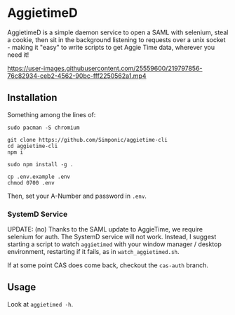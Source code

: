# AggietimeD

AggietimeD is a simple daemon service to open a SAML with selenium, steal a cookie,
then sit in the background listening to requests over a unix socket - making it 
"easy" to write scripts to get Aggie Time data, wherever you need it!


https://user-images.githubusercontent.com/25559600/219797856-76c82934-ceb2-4562-90bc-fff2250562a1.mp4


## Installation

Something among the lines of:

```
sudo pacman -S chromium

git clone https://github.com/Simponic/aggietime-cli
cd aggietime-cli
npm i

sudo npm install -g .

cp .env.example .env
chmod 0700 .env
```

Then, set your A-Number and password in `.env`.

### SystemD Service

UPDATE: (no) Thanks to the SAML update to AggieTime, we require selenium for auth.
The SystemD service will not work. Instead, I suggest starting a script to watch
`aggietimed` with your window manager / desktop environment, restarting if it fails, 
as in `watch_aggietimed.sh`.

If at some point CAS does come back, checkout the `cas-auth` branch.

## Usage

Look at `aggietimed -h`.
